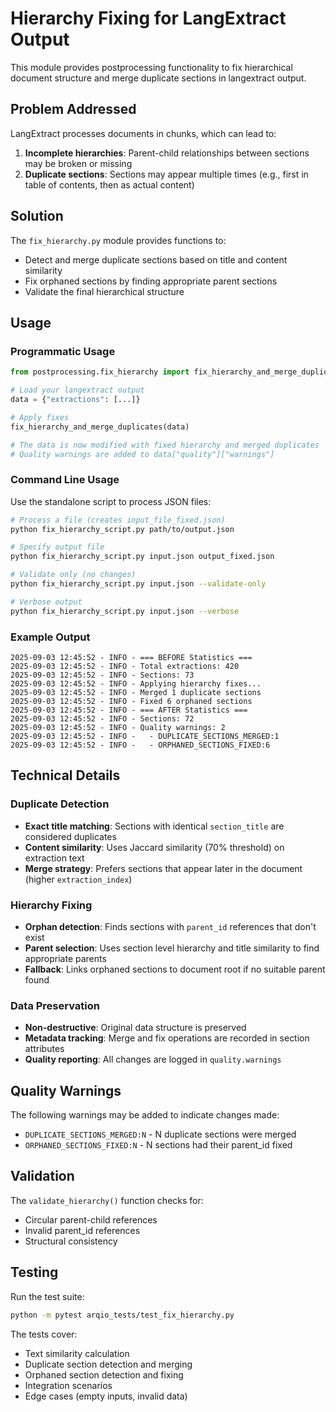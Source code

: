 # Hierarchy Fixing for LangExtract Output

This module provides postprocessing functionality to fix hierarchical document structure and merge duplicate sections in langextract output.

## Problem Addressed

LangExtract processes documents in chunks, which can lead to:
1. **Incomplete hierarchies**: Parent-child relationships between sections may be broken or missing
2. **Duplicate sections**: Sections may appear multiple times (e.g., first in table of contents, then as actual content)

## Solution

The `fix_hierarchy.py` module provides functions to:
- Detect and merge duplicate sections based on title and content similarity
- Fix orphaned sections by finding appropriate parent sections
- Validate the final hierarchical structure

## Usage

### Programmatic Usage

```python
from postprocessing.fix_hierarchy import fix_hierarchy_and_merge_duplicates

# Load your langextract output
data = {"extractions": [...]}

# Apply fixes
fix_hierarchy_and_merge_duplicates(data)

# The data is now modified with fixed hierarchy and merged duplicates
# Quality warnings are added to data["quality"]["warnings"]
```

### Command Line Usage

Use the standalone script to process JSON files:

```bash
# Process a file (creates input_file_fixed.json)
python fix_hierarchy_script.py path/to/output.json

# Specify output file
python fix_hierarchy_script.py input.json output_fixed.json

# Validate only (no changes)
python fix_hierarchy_script.py input.json --validate-only

# Verbose output
python fix_hierarchy_script.py input.json --verbose
```

### Example Output

```
2025-09-03 12:45:52 - INFO - === BEFORE Statistics ===
2025-09-03 12:45:52 - INFO - Total extractions: 420
2025-09-03 12:45:52 - INFO - Sections: 73
2025-09-03 12:45:52 - INFO - Applying hierarchy fixes...
2025-09-03 12:45:52 - INFO - Merged 1 duplicate sections
2025-09-03 12:45:52 - INFO - Fixed 6 orphaned sections
2025-09-03 12:45:52 - INFO - === AFTER Statistics ===
2025-09-03 12:45:52 - INFO - Sections: 72
2025-09-03 12:45:52 - INFO - Quality warnings: 2
2025-09-03 12:45:52 - INFO -   - DUPLICATE_SECTIONS_MERGED:1
2025-09-03 12:45:52 - INFO -   - ORPHANED_SECTIONS_FIXED:6
```

## Technical Details

### Duplicate Detection
- **Exact title matching**: Sections with identical `section_title` are considered duplicates
- **Content similarity**: Uses Jaccard similarity (70% threshold) on extraction text
- **Merge strategy**: Prefers sections that appear later in the document (higher `extraction_index`)

### Hierarchy Fixing
- **Orphan detection**: Finds sections with `parent_id` references that don't exist
- **Parent selection**: Uses section level hierarchy and title similarity to find appropriate parents
- **Fallback**: Links orphaned sections to document root if no suitable parent found

### Data Preservation
- **Non-destructive**: Original data structure is preserved
- **Metadata tracking**: Merge and fix operations are recorded in section attributes
- **Quality reporting**: All changes are logged in `quality.warnings`

## Quality Warnings

The following warnings may be added to indicate changes made:

- `DUPLICATE_SECTIONS_MERGED:N` - N duplicate sections were merged
- `ORPHANED_SECTIONS_FIXED:N` - N sections had their parent_id fixed

## Validation

The `validate_hierarchy()` function checks for:
- Circular parent-child references
- Invalid parent_id references
- Structural consistency

## Testing

Run the test suite:
```bash
python -m pytest arqio_tests/test_fix_hierarchy.py
```

The tests cover:
- Text similarity calculation
- Duplicate section detection and merging
- Orphaned section detection and fixing
- Integration scenarios
- Edge cases (empty inputs, invalid data)
